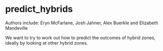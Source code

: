# predict_hybrids
Authors include: Eryn McFarlane, Josh Jahner, Alex Buerkle and Elizabeth Mandeville

We want to try to work out how to predict the outcomes of hybrid zones, ideally by looking at other hybrid zones.
